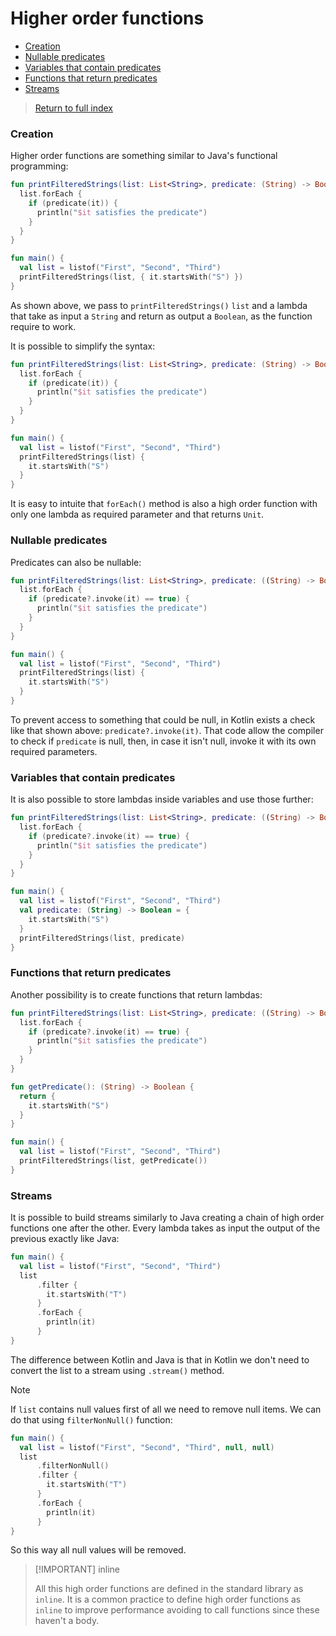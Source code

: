 # Higher order functions <!-- omit from toc -->

- [Creation](#creation)
- [Nullable predicates](#nullable-predicates)
- [Variables that contain predicates](#variables-that-contain-predicates)
- [Functions that return predicates](#functions-that-return-predicates)
- [Streams](#streams)

> [Return to full index](README.md)

### Creation

Higher order functions are something similar to Java's functional programming:

```kotlin
fun printFilteredStrings(list: List<String>, predicate: (String) -> Boolean) {
  list.forEach {
    if (predicate(it)) {
      println("$it satisfies the predicate")
    }
  }
}

fun main() {
  val list = listof("First", "Second", "Third")
  printFilteredStrings(list, { it.startsWith("S") })
}
```

As shown above, we pass to `printFilteredStrings()` `list` and a lambda that take as input a `String` and return as output a `Boolean`, as the function require to work.

It is possible to simplify the syntax:

```kotlin
fun printFilteredStrings(list: List<String>, predicate: (String) -> Boolean) {
  list.forEach {
    if (predicate(it)) {
      println("$it satisfies the predicate")
    }
  }
}

fun main() {
  val list = listof("First", "Second", "Third")
  printFilteredStrings(list) { 
    it.startsWith("S") 
  }
}
```

It is easy to intuite that `forEach()` method is also a high order function with only one lambda as required parameter and that returns `Unit`.

### Nullable predicates

Predicates can also be nullable:

```kotlin
fun printFilteredStrings(list: List<String>, predicate: ((String) -> Boolean)?) {
  list.forEach {
    if (predicate?.invoke(it) == true) {
      println("$it satisfies the predicate")
    }
  }
}

fun main() {
  val list = listof("First", "Second", "Third")
  printFilteredStrings(list) { 
    it.startsWith("S") 
  }
}
```

To prevent access to something that could be null, in Kotlin exists a check like that shown above: `predicate?.invoke(it)`. That code allow the compiler to check if `predicate` is null, then, in case it isn't null, invoke it with its own required parameters.

### Variables that contain predicates

It is also possible to store lambdas inside variables and use those further:

```kotlin
fun printFilteredStrings(list: List<String>, predicate: ((String) -> Boolean)?) {
  list.forEach {
    if (predicate?.invoke(it) == true) {
      println("$it satisfies the predicate")
    }
  }
}

fun main() {
  val list = listof("First", "Second", "Third")
  val predicate: (String) -> Boolean = {
    it.startsWith("S")
  }
  printFilteredStrings(list, predicate)
}
```

### Functions that return predicates

Another possibility is to create functions that return lambdas:

```kotlin
fun printFilteredStrings(list: List<String>, predicate: ((String) -> Boolean)?) {
  list.forEach {
    if (predicate?.invoke(it) == true) {
      println("$it satisfies the predicate")
    }
  }
}

fun getPredicate(): (String) -> Boolean {
  return {
    it.startsWith("S") 
  }
}

fun main() {
  val list = listof("First", "Second", "Third")
  printFilteredStrings(list, getPredicate())
}
```

### Streams

It is possible to build streams similarly to Java creating a chain of high order functions one after the other. Every lambda takes as input the output of the previous exactly like Java:

```kotlin
fun main() {
  val list = listof("First", "Second", "Third")
  list
      .filter {
        it.startsWith("T")
      }
      .forEach {
        println(it)
      }
}
```

The difference between Kotlin and Java is that in Kotlin we don't need to convert the list to a stream using `.stream()` method.

> [!NOTE]
>
> If `list` contains null values first of all we need to remove null items. We can do that using `filterNonNull()` function:
>
> ```kotlin
> fun main() {
>   val list = listof("First", "Second", "Third", null, null)
>   list
>       .filterNonNull()
>       .filter {
>         it.startsWith("T")
>       }
>       .forEach {
>         println(it)
>       }
> }
> ```
>
> So this way all null values will be removed.

> [!IMPORTANT] inline
>
> All this high order functions are defined in the standard library as `inline`. It is a common practice to define high order functions as `inline` to improve performance avoiding to call functions since these haven't a body.